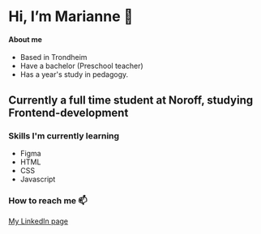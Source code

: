 # Hi, I’m Marianne 👋

#### About me  
- Based in Trondheim
- Have a bachelor (Preschool teacher)
- Has a year's study in pedagogy.

  
## Currently a full time student at Noroff, studying Frontend-development
  
### Skills I'm currently learning 
- Figma 
- HTML
- CSS
- Javascript


### How to reach me 📫

[My LinkedIn page](https://www.linkedin.com/in/marianne-e-b95049295/)

